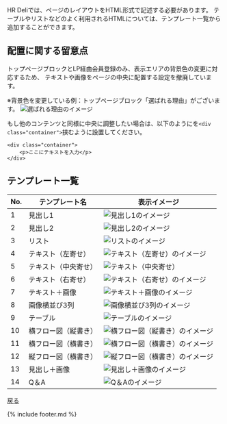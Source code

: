 HR Deliでは、ページのレイアウトをHTML形式で記述する必要があります。
テーブルやリストなどのよく利用されるHTMLについては、テンプレート一覧から追加することができます。

## 配置に関する留意点
トップページブロックとLP経由会員登録のみ、表示エリアの背景色の変更に対応するため、
テキストや画像をページの中央に配置する設定を撤廃しています。

※背景色を変更している例：トップページブロック「選ばれる理由」がございます。
![選ばれる理由のイメージ](https://e2info.github.io/hrdeli-docs/manual/img/cms_01.png)

もし他のコンテンツと同様に中央に調整したい場合は、以下のようにを```<div class="container">```挟むように設置してください。

```
<div class="container">
    <p>ここにテキストを入力</p>
</div>
```

## テンプレート一覧

No. | テンプレート名 | 表示イメージ
------------- | ------------- | ------------- |  
1 | 見出し1 | ![見出し1のイメージ](https://e2info.github.io/hrdeli-docs/manual/img/template_01.png)
2 | 見出し2 | ![見出し2のイメージ](https://e2info.github.io/hrdeli-docs/manual/img/template_02.png)
3 | リスト | ![リストのイメージ](https://e2info.github.io/hrdeli-docs/manual/img/template_03.png)
4 | テキスト（左寄せ） | ![テキスト（左寄せ）のイメージ](https://e2info.github.io/hrdeli-docs/manual/img/template_04.png)
5 | テキスト（中央寄せ） | ![テキスト（中央寄せ）](https://e2info.github.io/hrdeli-docs/manual/img/template_05.png)
6 | テキスト（右寄せ） | ![テキスト（右寄せ）のイメージ](https://e2info.github.io/hrdeli-docs/manual/img/template_06.png)
7 | テキスト＋画像 | ![テキスト＋画像のイメージ](https://e2info.github.io/hrdeli-docs/manual/img/template_07.png)
8 | 画像横並び3列 | ![画像横並び3列のイメージ](https://e2info.github.io/hrdeli-docs/manual/img/template_08.png)
9 | テーブル | ![テーブルのイメージ](https://e2info.github.io/hrdeli-docs/manual/img/template_09.png)
10 | 横フロー図（縦書き） | ![横フロー図（縦書き）のイメージ](https://e2info.github.io/hrdeli-docs/manual/img/template_10.png)
11 | 横フロー図（横書き） | ![横フロー図（横書き）のイメージ](https://e2info.github.io/hrdeli-docs/manual/img/template_11.png)
12 | 縦フロー図（横書き） | ![縦フロー図（横書き）のイメージ](https://e2info.github.io/hrdeli-docs/manual/img/template_12.png)
13 | 見出し＋画像 | ![見出し＋画像のイメージ](https://e2info.github.io/hrdeli-docs/manual/img/template_13.png)
14 | Q＆A | ![Q＆Aのイメージ](https://e2info.github.io/hrdeli-docs/manual/img/template_14.png)


[戻る](https://e2info.github.io/hrdeli-docs/)


{% include footer.md %}